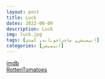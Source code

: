 ```yaml
---
layout: post
title: Luck
dates: 2022-08-09
description: Luck
img: luck.jpg
tags: [انیمیشن, ماجراجویانه, کمدی]
categories: [انیمیشن]
---
```


[imdb](https://www.imdb.com/title/tt7214954/)  
[RottenTomatoes](https://www.rottentomatoes.com/m/luck_2022)
